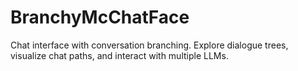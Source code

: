 # BranchyMcChatFace
Chat interface with conversation branching. Explore dialogue trees, visualize chat paths, and interact with multiple LLMs.
